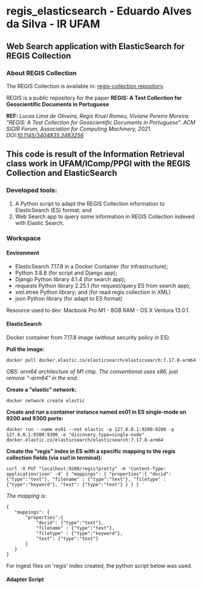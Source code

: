 
# regis_elasticsearch - Eduardo Alves da Silva - IR UFAM
## Web Search application with ElasticSearch for REGIS Collection

### About REGIS Collection
The REGIS Collection is available in: [regis-collection repository](https://github.com/Petroles/regis-collection).

REGIS is a public repository for the paper **REGIS: A Test Collection for Geoscientific Documents in Portuguese** 

**REF:** *Lucas Lima de Oliveira, Regis Kruel Romeu, Viviane Pereira Moreira. "REGIS: A Test Collection for Geoscientific Documents in Portuguese". ACM SIGIR Forum, Association for Computing Machinery, 2021. DOI:[10.1145/3404835.3463256](https://dl.acm.org/doi/10.1145/3404835.3463256)*

## This code is result of the Information Retrieval class work in UFAM/IComp/PPGI with the REGIS Collection and ElasticSearch
### Developed tools:
1. A Python script to adapt the REGIS Collection information to ElasticSearch (ES) format; and
2. Web Search app to query some information in REGIS Collection indexed with Elastic Search.

### Workspace

#### Environment
* ElasticSearch 7.17.8 in a Docker Container (for infrastructure);
* Python 3.8.8 (for script and Django app);
* Django Python library 4.1.4 (for search app);
* requests Python library 2.25.1 (for request/query ES from search app);
* xml.etree Python library; and (for read regis collection in XML)
* json Python library (for adapt to ES format)

Resource used to dev: Macbook Pro M1 - 8GB RAM - OS X Ventura 13.0.1.

#### ElasticSearch
Docker container from 7.17.8 image (without security policy in ES).

**Pull the image:**

`docker pull docker.elastic.co/elasticsearch/elasticsearch:7.17.8-arm64`

*OBS: arm64 architecture of M1 chip. The conventional uses x86, just remove "-arm64" in the end.*

**Create a "elastic" network:**

`docker network create elastic`

**Create and run a container instance named es01 in ES single-mode on 9200 and 9300 ports:**

`docker run --name es01 --net elastic -p 127.0.0.1:9200:9200 -p 127.0.0.1:9300:9300 -e "discovery.type=single-node" docker.elastic.co/elasticsearch/elasticsearch:7.17.8-arm64`

**Create the "regis" index in ES with a specific mapping to the regis collection fields (via curl in terminal):**

` curl -X PUT "localhost:9200/regis?pretty" -H 'Content-Type: application/json' -d'
{
	"mappings": {
		"properties":{
			"docid": {"type":"text"},
			"filename" : {"type":"text"},
			"filetype" : {"type":"keyword"},
			"text": {"type":"text"}
		}
	}
}
'
`

*The mapping is:*
 ```
{
	"mappings": {
		"properties":{ 
			"docid": {"type":"text"},
			"filename" : {"type":"text"},
			"filetype" : {"type":"keyword"},
			"text": {"type":"text"} 
		}
	}
}
```

For ingest files on 'regis' index created, the python script below was used.

#### Adapter Script
